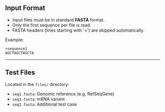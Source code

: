 
## Input Format

* Input files must be in standard **FASTA** format.
* Only the first sequence per file is read.
* FASTA headers (lines starting with '>') are skipped automatically.

Example:

```fasta
>sequence1
AGCTAGCTAGCTA
```

---

## Test Files

Located in the `files/` directory:

* `seq1.fasta`: Genomic reference (e.g. RefSeqGene)
* `seq3.fasta`: mRNA variant
* `seq2.fasta`: Additional test case

